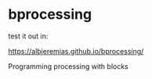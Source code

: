 # bprocessing

test it out in:

https://albjeremias.github.io/bprocessing/

 Programming processing with blocks 
